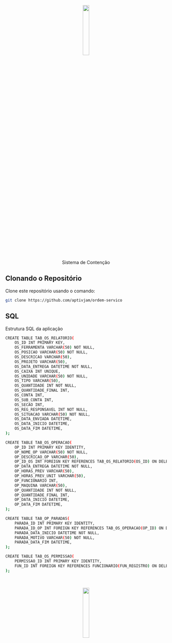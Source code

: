 <p align="center"><img src="https://raw.githubusercontent.com/aptivjam/ordem-servico/refs/heads/main/APONTAMENTO%20DE%20HORAS%20-%20FERRAMENTARIA/OrdemServico.ico?token=GHSAT0AAAAAACX6QZTO43Y32YZK3NVBMU5AZZDNCUQ" width="20%"></p>
<p align="center">Sistema de Contenção</p>

## Clonando o Repositório
Clone este repositório usando o comando:
```bash
git clone https://github.com/aptivjam/ordem-servico
```

## SQL
Estrutura SQL da aplicação
```bash
CREATE TABLE TAB_OS_RELATORIO(
	OS_ID INT PRIMARY KEY,
	OS_FERRAMENTA VARCHAR(50) NOT NULL,
	OS_POSICAO VARCHAR(50) NOT NULL,
	OS_DESCRICAO VARCHAR(50),
	OS_PROJETO VARCHAR(50),
	OS_DATA_ENTREGA DATETIME NOT NULL,
	OS_CAIXA INT UNIQUE,
	OS_UNIDADE VARCHAR(50) NOT NULL,
	OS_TIPO VARCHAR(50),
	OS_QUANTIDADE INT NOT NULL,
	OS_QUANTIDADE_FINAL INT,
	OS_CONTA INT,
	OS_SUB_CONTA INT,
	OS_SECAO INT,
	OS_REG_RESPONSAVEL INT NOT NULL,
	OS_SITUACAO VARCHAR(50) NOT NULL,
	OS_DATA_ENVIADA DATETIME,
	OS_DATA_INICIO DATETIME,
	OS_DATA_FIM DATETIME,
);

CREATE TABLE TAB_OS_OPERACAO(
	OP_ID INT PRIMARY KEY IDENTITY,
	OP_NOME_OP VARCHAR(50) NOT NULL,
	OP_DESCRICAO_OP VARCHAR(50),
	OP_ID_OS INT FOREIGN KEY REFERENCES TAB_OS_RELATORIO(OS_ID) ON DELETE CASCADE NOT NULL,
	OP_DATA_ENTREGA DATETIME NOT NULL,
	OP_HORAS_PREV VARCHAR(50),
	OP_HORAS_PREV_UNIT VARCHAR(50),
	OP_FUNCIONARIO INT,
	OP_MAQUINA VARCHAR(50),
	OP_QUANTIDADE INT NOT NULL,
	OP_QUANTIDADE_FINAL INT,
	OP_DATA_INICIO DATETIME,
	OP_DATA_FIM DATETIME,
);

CREATE TABLE TAB_OP_PARADAS(
	PARADA_ID INT PRIMARY KEY IDENTITY,
	PARADA_ID_OP INT FOREIGN KEY REFERENCES TAB_OS_OPERACAO(OP_ID) ON DELETE CASCADE,
	PARADA_DATA_INICIO DATETIME NOT NULL,
	PARADA_MOTIVO VARCHAR(50) NOT NULL,
	PARADA_DATA_FIM DATETIME,
);

CREATE TABLE TAB_OS_PERMISSAO(
	PERMISSAO_ID INT PRIMARY KEY IDENTITY,
	FUN_ID INT FOREIGN KEY REFERENCES FUNCIONARIO(FUN_REGISTRO) ON DELETE CASCADE,
);
```
<br>
<p align="center"><img src="https://github.com/user-attachments/assets/bb4c0c56-bf3e-4471-9d88-8056135c8f9f" width="20%"></p>

